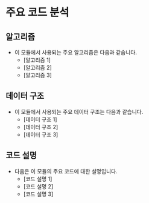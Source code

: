 # 주요 코드 분석

## 알고리즘

- 이 모듈에서 사용되는 주요 알고리즘은 다음과 같습니다.
  - [알고리즘 1]
  - [알고리즘 2]
  - [알고리즘 3]

## 데이터 구조

- 이 모듈에서 사용되는 주요 데이터 구조는 다음과 같습니다.
  - [데이터 구조 1]
  - [데이터 구조 2]
  - [데이터 구조 3]

## 코드 설명

- 다음은 이 모듈의 주요 코드에 대한 설명입니다.
  - [코드 설명 1]
  - [코드 설명 2]
  - [코드 설명 3]